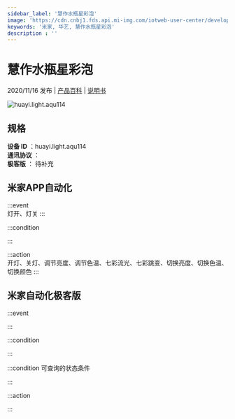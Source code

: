 ```yaml
---
sidebar_label: '慧作水瓶星彩泡'
image: 'https://cdn.cnbj1.fds.api.mi-img.com/iotweb-user-center/developer_16790476557231GJ5bF38.png?GalaxyAccessKeyId=AKVGLQWBOVIRQ3XLEW&Expires=9223372036854775807&Signature=CUPo+me9nZLz/XiEUKLavyhTheY='
keywords: '米家, 华艺, 慧作水瓶星彩泡'
description : ''
---
```

# 慧作水瓶星彩泡

2020/11/16 发布 | [产品百科](https://home.mi.com/webapp/content/baike/product/index.html?model=huayi.light.aqu114/) | [说明书](https://home.mi.com/views/introduction.html?model=huayi.light.aqu114&region=cn)

![huayi.light.aqu114](https://cdn.cnbj1.fds.api.mi-img.com/iotweb-user-center/developer_16790476557231GJ5bF38.png?GalaxyAccessKeyId=AKVGLQWBOVIRQ3XLEW&Expires=9223372036854775807&Signature=CUPo+me9nZLz/XiEUKLavyhTheY=)

## 规格  
> 
**设备 ID** ：huayi.light.aqu114  
**通讯协议** ：  
**极客版**  ： 待补充 


## 米家APP自动化  

:::event  
灯开、灯关
:::

:::condition  

:::

:::action   
开灯、关灯、调节亮度、调节色温、七彩流光、七彩跳变、切换亮度、切换色温、切换颜色
:::

## 米家自动化极客版  

:::event  

:::

:::condition  

:::

:::condition 可查询的状态条件  

:::

:::action  

:::

        
